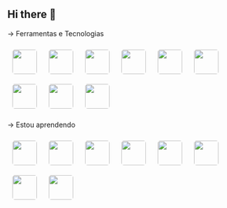 ## Hi there 👋

-> Ferramentas e Tecnologias


<img src="https://cdn.jsdelivr.net/gh/devicons/devicon@latest/icons/html5/html5-original.svg" width="50" height="50" style="margin: 10px; border-radius: 5px;" /> <img src="https://cdn.jsdelivr.net/gh/devicons/devicon@latest/icons/css3/css3-original.svg" width="50" height="50" style="margin: 10px; border-radius: 5px;" /> <img src="https://cdn.jsdelivr.net/gh/devicons/devicon@latest/icons/javascript/javascript-original.svg" width="50" height="50" style="margin: 10px; border-radius: 5px;" /> <img src="https://cdn.jsdelivr.net/gh/devicons/devicon@latest/icons/mysql/mysql-original-wordmark.svg" width="50" height="50" style="margin: 10px; border-radius: 5px;" /> <img src="https://cdn.jsdelivr.net/gh/devicons/devicon@latest/icons/java/java-original-wordmark.svg" width="50" height="50" style="margin: 10px; border-radius: 5px;" /> <img src="https://cdn.jsdelivr.net/gh/devicons/devicon@latest/icons/eclipse/eclipse-original-wordmark.svg" width="50" height="50" style="margin: 10px; border-radius: 5px;" /> <img src="https://cdn.jsdelivr.net/gh/devicons/devicon@latest/icons/vscode/vscode-original.svg" width="50" height="50" style="margin: 10px; border-radius: 5px;" /> <img src="https://cdn.jsdelivr.net/gh/devicons/devicon@latest/icons/notion/notion-original.svg" width="50" height="50" style="margin: 10px; border-radius: 5px;" /> <img src="https://cdn.jsdelivr.net/gh/devicons/devicon@latest/icons/postman/postman-original.svg" width="50" height="50" style="margin: 10px; border-radius: 5px;" />





-> Estou aprendendo


<img src="https://cdn.jsdelivr.net/gh/devicons/devicon@latest/icons/typescript/typescript-original.svg" width="50" height="50" style="margin: 10px; border-radius: 5px;" /> <img src="https://cdn.jsdelivr.net/gh/devicons/devicon@latest/icons/react/react-original-wordmark.svg" width="50" height="50" style="margin: 10px; border-radius: 5px;" /> <img src="https://cdn.jsdelivr.net/gh/devicons/devicon@latest/icons/nodejs/nodejs-original-wordmark.svg" width="50" height="50" style="margin: 10px; border-radius: 5px;" /> <img src="https://cdn.jsdelivr.net/gh/devicons/devicon@latest/icons/tailwindcss/tailwindcss-original-wordmark.svg" width="50" height="50" style="margin: 10px; border-radius: 5px;" /> <img src="https://cdn.jsdelivr.net/gh/devicons/devicon@latest/icons/vuejs/vuejs-original-wordmark.svg" width="50" height="50" style="margin: 10px; border-radius: 5px;" /> <img src="https://cdn.jsdelivr.net/gh/devicons/devicon@latest/icons/ruby/ruby-original-wordmark.svg" width="50" height="50" style="margin: 10px; border-radius: 5px;" /> <img src="https://cdn.jsdelivr.net/gh/devicons/devicon@latest/icons/git/git-original.svg" width="50" height="50" style="margin: 10px; border-radius: 5px;" /> <img src="https://cdn.jsdelivr.net/gh/devicons/devicon@latest/icons/postgresql/postgresql-original-wordmark.svg" width="50" height="50" style="margin: 10px; border-radius: 5px;" />
